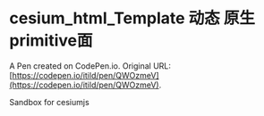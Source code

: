 # cesium_html_Template   动态 原生primitive面

A Pen created on CodePen.io. Original URL: [https://codepen.io/itild/pen/QWOzmeV](https://codepen.io/itild/pen/QWOzmeV).

Sandbox for cesiumjs
